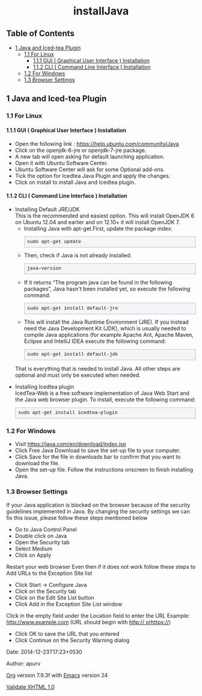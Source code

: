 
<style type="text/css">
 <!--/*--><![CDATA[/*><!--*/
  html { font-family: Times, serif; font-size: 12pt; }
  .title  { text-align: center; }
  .todo   { color: red; }
  .done   { color: green; }
  .tag    { background-color: #add8e6; font-weight:normal }
  .target { }
  .timestamp { color: #bebebe; }
  .timestamp-kwd { color: #5f9ea0; }
  .right  {margin-left:auto; margin-right:0px;  text-align:right;}
  .left   {margin-left:0px;  margin-right:auto; text-align:left;}
  .center {margin-left:auto; margin-right:auto; text-align:center;}
  p.verse { margin-left: 3% }
  pre {
	border: 1pt solid #AEBDCC;
	background-color: #F3F5F7;
	padding: 5pt;
	font-family: courier, monospace;
        font-size: 90%;
        overflow:auto;
  }
  table { border-collapse: collapse; }
  td, th { vertical-align: top;  }
  th.right  { text-align:center;  }
  th.left   { text-align:center;   }
  th.center { text-align:center; }
  td.right  { text-align:right;  }
  td.left   { text-align:left;   }
  td.center { text-align:center; }
  dt { font-weight: bold; }
  div.figure { padding: 0.5em; }
  div.figure p { text-align: center; }
  div.inlinetask {
    padding:10px;
    border:2px solid gray;
    margin:10px;
    background: #ffffcc;
  }
  textarea { overflow-x: auto; }
  .linenr { font-size:smaller }
  .code-highlighted {background-color:#ffff00;}
  .org-info-js_info-navigation { border-style:none; }
  #org-info-js_console-label { font-size:10px; font-weight:bold;
                               white-space:nowrap; }
  .org-info-js_search-highlight {background-color:#ffff00; color:#000000;
                                 font-weight:bold; }
  /*]]>*/-->
</style>
<script type="text/javascript">
/*
@licstart  The following is the entire license notice for the
JavaScript code in this tag.

Copyright (C) 2012-2013 Free Software Foundation, Inc.

The JavaScript code in this tag is free software: you can
redistribute it and/or modify it under the terms of the GNU
General Public License (GNU GPL) as published by the Free Software
Foundation, either version 3 of the License, or (at your option)
any later version.  The code is distributed WITHOUT ANY WARRANTY;
without even the implied warranty of MERCHANTABILITY or FITNESS
FOR A PARTICULAR PURPOSE.  See the GNU GPL for more details.

As additional permission under GNU GPL version 3 section 7, you
may distribute non-source (e.g., minimized or compacted) forms of
that code without the copy of the GNU GPL normally required by
section 4, provided you include this license notice and a URL
through which recipients can access the Corresponding Source.


@licend  The above is the entire license notice
for the JavaScript code in this tag.
*/
<!--/*--><![CDATA[/*><!--*/
 function CodeHighlightOn(elem, id)
 {
   var target = document.getElementById(id);
   if(null != target) {
     elem.cacheClassElem = elem.className;
     elem.cacheClassTarget = target.className;
     target.className = "code-highlighted";
     elem.className   = "code-highlighted";
   }
 }
 function CodeHighlightOff(elem, id)
 {
   var target = document.getElementById(id);
   if(elem.cacheClassElem)
     elem.className = elem.cacheClassElem;
   if(elem.cacheClassTarget)
     target.className = elem.cacheClassTarget;
 }
/*]]>*///-->
</script>

<div id="preamble">

</div>

<div id="content">
<h1 class="title">installJava</h1>


<div id="table-of-contents">
<h2>Table of Contents</h2>
<div id="text-table-of-contents">
<ul>
<li><a href="#sec-1">1 Java and Iced-tea Plugin</a>
<ul>
<li><a href="#sec-1-1">1.1 For Linux</a>
<ul>
<li><a href="#sec-1-1-1">1.1.1 GUI ( Graphical User Interface ) Installation</a></li>
<li><a href="#sec-1-1-2">1.1.2 CLI ( Command Line Interface ) Installation</a></li>
</ul>
</li>
<li><a href="#sec-1-2">1.2 For Windows</a></li>
<li><a href="#sec-1-3">1.3 Browser Settings</a></li>
</ul>
</li>
</ul>
</div>
</div>

<div id="outline-container-1" class="outline-2">
<h2 id="sec-1"><span class="section-number-2">1</span> Java and Iced-tea Plugin</h2>
<div class="outline-text-2" id="text-1">



</div>

<div id="outline-container-1-1" class="outline-3">
<h3 id="sec-1-1"><span class="section-number-3">1.1</span> For Linux</h3>
<div class="outline-text-3" id="text-1-1">


</div>

<div id="outline-container-1-1-1" class="outline-4">
<h4 id="sec-1-1-1"><span class="section-number-4">1.1.1</span> GUI ( Graphical User Interface ) Installation</h4>
<div class="outline-text-4" id="text-1-1-1">

<ul>
<li>Open the following link : <a href="https://help.ubuntu.com/community/Java">https://help.ubuntu.com/community/Java</a>
</li>
<li>Click on the openjdk-6-jre or openjdk-7-jre package.
</li>
<li>A new tab will open asking for default launching application.
</li>
<li>Open it with Ubuntu Software Center.
</li>
<li>Ubuntu Software Center will ask for some Optional add-ons.
</li>
<li>Tick the option for Icedtea Java Plugin and apply the changes.
</li>
<li>Click on install to install Java and Icedtea plugin.
</li>
</ul>

</div>

</div>

<div id="outline-container-1-1-2" class="outline-4">
<h4 id="sec-1-1-2"><span class="section-number-4">1.1.2</span> CLI ( Command Line Interface ) Installation</h4>
<div class="outline-text-4" id="text-1-1-2">

<ul>
<li id="sec-1-1-2-1">Installing Default JRE/JDK<br/>
     This is the recommended and easiest option. This will install OpenJDK
     6 on Ubuntu 12.04 and earlier and on 12.10+ it will install OpenJDK 7.
<ul>
<li>Installing Java with apt-get.First, update the package index:



<pre class="example">sudo apt-get update
</pre>

</li>
<li>Then, check if Java is not already installed:



<pre class="example">java–version
</pre>

</li>
<li>If it returns “The program java can be found in the following
       packages”, Java hasn't been installed yet, so execute the
       following command:



<pre class="example">sudo apt-get install default-jre
</pre>

</li>
<li>This will install the Java Runtime Environment (JRE). If you
       instead need the Java Development Kit (JDK), which is usually needed
       to compile Java applications (for example Apache Ant, Apache Maven,
       Eclipse and IntelliJ IDEA execute the following command:



<pre class="example">sudo apt-get install default-jdk 
</pre>

</li>
</ul>

<p>     That is everything that is needed to install Java. All other
     steps are optional and must only be executed when needed.
</p></li>
</ul>
<ul>
<li id="sec-1-1-2-2">Installing Icedtea plugin<br/>
     IcedTea-Web is a free software implementation of Java Web Start and
     the Java web browser plugin. To install, execute the following
     command:



<pre class="example">sudo apt-get install icedtea-plugin
</pre>



</li>
</ul>
</div>
</div>

</div>

<div id="outline-container-1-2" class="outline-3">
<h3 id="sec-1-2"><span class="section-number-3">1.2</span> For Windows</h3>
<div class="outline-text-3" id="text-1-2">

<ul>
<li>Visit <a href="https://java.com/en/download/index.jsp">https://java.com/en/download/index.jsp</a>
</li>
<li>Click Free Java Download to save the set-up file to your computer.
</li>
<li>Click Save for the file in downloads bar to confirm that you want to
   download the file.  
</li>
<li>Open the set-up file. Follow the instructions onscreen to finish
   installing Java.
</li>
</ul>


</div>

</div>

<div id="outline-container-1-3" class="outline-3">
<h3 id="sec-1-3"><span class="section-number-3">1.3</span> Browser Settings</h3>
<div class="outline-text-3" id="text-1-3">

<p>   If your Java application is blocked on the browser because of the
   security guidelines implemented in Java. By changing the security
   settings we can fix this issue, please follow these steps mentioned
   below
</p><ul>
<li>Go to Java Control Panel
</li>
<li>Double click on Java
</li>
<li>Open the Security tab
</li>
<li>Select Medium
</li>
<li>Click on Apply
</li>
</ul>

<p>   Restart your web browser Even then if it does not work follow these
   steps to Add URLs to the Exception Site list
</p><ul>
<li>Click Start -&gt; Configure Java
</li>
<li>Click on the Security tab
</li>
<li>Click on the Edit Site List button
</li>
<li>Click Add in the Exception Site List window
</li>
</ul>

<p>   Click in the empty field under the Location field to enter the URL
   Example: <a href="http://www.example.com">http://www.example.com</a> (URL should begin with <a href="http:// orhttps://">http:// orhttps://</a>)
</p><ul>
<li>Click OK to save the URL that you entered
</li>
<li>Click Continue on the Security Warning dialog
</li>
</ul>

</div>
</div>
</div>
</div>

<div id="postamble">
<p class="date">Date: 2014-12-23T17:23+0530</p>
<p class="author">Author: apurv</p>
<p class="creator"><a href="http://orgmode.org">Org</a> version 7.9.3f with <a href="http://www.gnu.org/software/emacs/">Emacs</a> version 24</p>
<a href="http://validator.w3.org/check?uri=referer">Validate XHTML 1.0</a>

</div>
